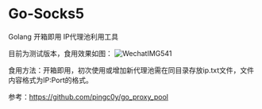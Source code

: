 # Go-Socks5
Golang 开箱即用 IP代理池利用工具

目前为测试版本，食用效果如图：
![WechatIMG541](https://github.com/AoJ0c1/Go-Socks5/assets/143869043/718e91da-c910-492a-886c-d721b05b4df1)


食用方法：开箱即用，初次使用或增加新代理池需在同目录存放ip.txt文件，文件内容格式为IP:Port的格式。






参考：https://github.com/pingc0y/go_proxy_pool
